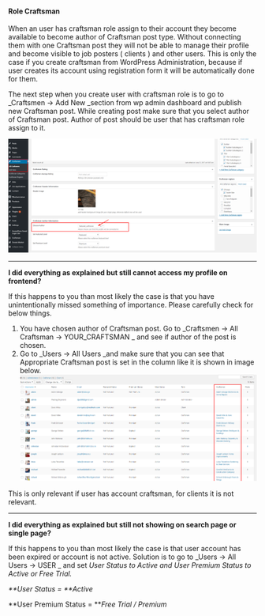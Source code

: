 #### Role Craftsman

When an user has craftsman role assign to their account they become available to become author of Craftsman post type. Without connecting them with one Craftsman post they will not be able to manage their profile and become visible to job posters \( clients \) and other users. This is only the case if you create craftsman from WordPress Administration, because if user creates its account using registration form it will be automatically done for them.

The next step when you create user with craftsman role is to go to \_Craftsmen -&gt; Add New \_section from wp admin dashboard and publish new Craftsman post. While creating post make sure that you select author of Craftsman post. Author of post should be user that has craftsman role assign to it.

![](/assets/13.png)

---

**I did everything as explained but still cannot access my profile on frontend?**

If this happens to you than most likely the case is that you have unintentionally missed something of importance. Please carefully check for below things.

1. You have chosen author of Craftsman post. Go to _Craftsmen -&gt; All Craftsman -&gt; YOUR\_CRAFTSMAN _ and see if author of the post is chosen.
2. Go to \_Users -&gt; All Users \_and make sure that you can see that Appropriate Craftsman post is set in the column like it is shown in image below.![](/assets/14.png)

This is only relevant if user has account craftsman, for clients it is not relevant.

---

**I did everything as explained but still not showing on search page or single page?**

If this happens to you than most likely the case is that user account has been expired or account is not active. Solution is to go to  _Users -&gt; All Users -&gt; USER _ and set _User Status to Active and User Premium Status to Active or Free Trial._

_**User Status = **Active_

**User Premium Status = **_Free Trial / Premium_

